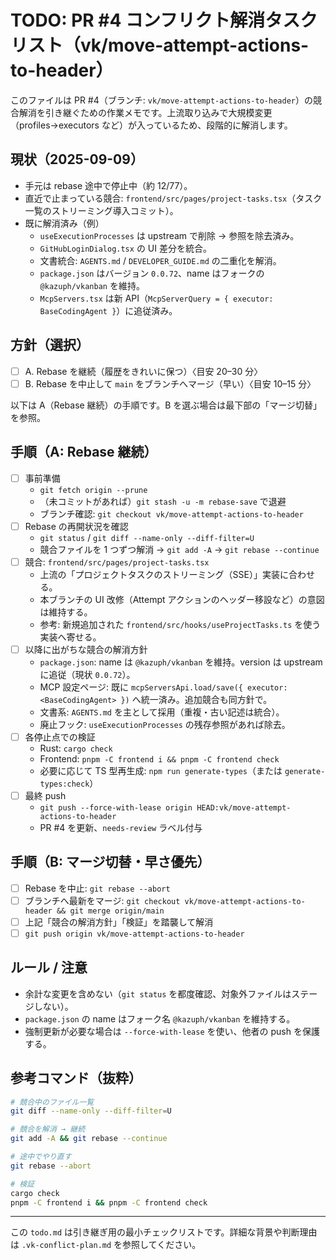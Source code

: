 # TODO: PR #4 コンフリクト解消タスクリスト（vk/move-attempt-actions-to-header）

このファイルは PR #4（ブランチ: `vk/move-attempt-actions-to-header`）の競合解消を引き継ぐための作業メモです。上流取り込みで大規模変更（profiles→executors など）が入っているため、段階的に解消します。

## 現状（2025-09-09）
- 手元は rebase 途中で停止中（約 12/77）。
- 直近で止まっている競合: `frontend/src/pages/project-tasks.tsx`（タスク一覧のストリーミング導入コミット）。
- 既に解消済み（例）
  - `useExecutionProcesses` は upstream で削除 → 参照を除去済み。
  - `GitHubLoginDialog.tsx` の UI 差分を統合。
  - 文書統合: `AGENTS.md` / `DEVELOPER_GUIDE.md` の二重化を解消。
  - `package.json` はバージョン `0.0.72`、name はフォークの `@kazuph/vkanban` を維持。
  - `McpServers.tsx` は新 API（`McpServerQuery = { executor: BaseCodingAgent }`）に追従済み。

## 方針（選択）
- [ ] A. Rebase を継続（履歴をきれいに保つ）〈目安 20–30 分〉
- [ ] B. Rebase を中止して `main` をブランチへマージ（早い）〈目安 10–15 分〉

以下は A（Rebase 継続）の手順です。B を選ぶ場合は最下部の「マージ切替」を参照。

## 手順（A: Rebase 継続）
- [ ] 事前準備
  - `git fetch origin --prune`
  - （未コミットがあれば）`git stash -u -m rebase-save` で退避
  - ブランチ確認: `git checkout vk/move-attempt-actions-to-header`
- [ ] Rebase の再開状況を確認
  - `git status` / `git diff --name-only --diff-filter=U`
  - 競合ファイルを 1 つずつ解消 → `git add -A` → `git rebase --continue`
- [ ] 競合: `frontend/src/pages/project-tasks.tsx`
  - 上流の「プロジェクトタスクのストリーミング（SSE）」実装に合わせる。
  - 本ブランチの UI 改修（Attempt アクションのヘッダー移設など）の意図は維持する。
  - 参考: 新規追加された `frontend/src/hooks/useProjectTasks.ts` を使う実装へ寄せる。
- [ ] 以降に出がちな競合の解消方針
  - `package.json`: name は `@kazuph/vkanban` を維持。version は upstream に追従（現状 `0.0.72`）。
  - MCP 設定ページ: 既に `mcpServersApi.load/save({ executor: <BaseCodingAgent> })` へ統一済み。追加競合も同方針で。
  - 文書系: `AGENTS.md` を主として採用（重複・古い記述は統合）。
  - 廃止フック: `useExecutionProcesses` の残存参照があれば除去。
- [ ] 各停止点での検証
  - Rust: `cargo check`
  - Frontend: `pnpm -C frontend i && pnpm -C frontend check`
  - 必要に応じて TS 型再生成: `npm run generate-types`（または `generate-types:check`）
- [ ] 最終 push
  - `git push --force-with-lease origin HEAD:vk/move-attempt-actions-to-header`
  - PR #4 を更新、`needs-review` ラベル付与

## 手順（B: マージ切替・早さ優先）
- [ ] Rebase を中止: `git rebase --abort`
- [ ] ブランチへ最新をマージ: `git checkout vk/move-attempt-actions-to-header && git merge origin/main`
- [ ] 上記「競合の解消方針」「検証」を踏襲して解消
- [ ] `git push origin vk/move-attempt-actions-to-header`

## ルール / 注意
- 余計な変更を含めない（`git status` を都度確認、対象外ファイルはステージしない）。
- `package.json` の name はフォーク名 `@kazuph/vkanban` を維持する。
- 強制更新が必要な場合は `--force-with-lease` を使い、他者の push を保護する。

## 参考コマンド（抜粋）
```bash
# 競合中のファイル一覧
git diff --name-only --diff-filter=U

# 競合を解消 → 継続
git add -A && git rebase --continue

# 途中でやり直す
git rebase --abort

# 検証
cargo check
pnpm -C frontend i && pnpm -C frontend check
```

---
この `todo.md` は引き継ぎ用の最小チェックリストです。詳細な背景や判断理由は `.vk-conflict-plan.md` を参照してください。
